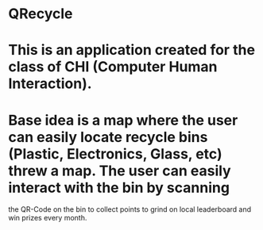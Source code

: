 # QRecycle


# This is an application created for the class of CHI (Computer Human Interaction).

# Base idea is a map where the user can easily locate recycle bins (Plastic, Electronics, Glass, etc) threw a map. The user can easily interact with the bin by scanning 
 the QR-Code on the bin to collect points to grind on local leaderboard and win prizes every month.
